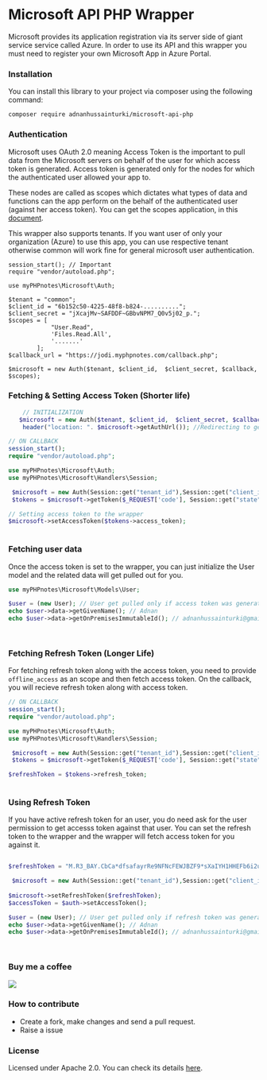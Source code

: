 # Microsoft API PHP Wrapper
Microsoft provides its application registration via its server side of giant service service called Azure. In order to use its API and this wrapper you must need to register your own Microsoft App in Azure Portal.


### Installation
You can install this library to your project via composer using the following command:

`composer require adnanhussainturki/microsoft-api-php`

### Authentication
Microsoft uses OAuth 2.0 meaning Access Token is the important to pull data from the Microsoft servers on behalf of the user for which access token is generated. Access token is generated only for the nodes for which the authenticated user allowed your app to.

These nodes are called as scopes which dictates what types of data and functions can the app perform on the behalf of the authenticated user (against her access token). You can get the scopes application, in this [document](https://docs.microsoft.com/en-us/graph/permissions-reference "document").

This wrapper also supports tenants. If you want user of only your organization (Azure) to use this app, you can use respective tenant otherwise common will work fine for general microsoft user authentication.

```
session_start(); // Important
require "vendor/autoload.php";

use myPHPnotes\Microsoft\Auth;

$tenant = "common"; 
$client_id = "6b152c50-4225-48f8-b824-..........";
$client_secret = "jXcajMv~SAFDDF~GBbvNPM7_Q0v5j02_p.";
$scopes = [
            "User.Read",
            'Files.Read.All',
            '.......'
        ];
$callback_url = "https://jodi.myphpnotes.com/callback.php";

$microsoft = new Auth($tenant, $client_id,  $client_secret, $callback, $scopes);
```
    
###    Fetching & Setting Access Token (Shorter life)
```php
    // INITIALIZATION
   $microsoft = new Auth($tenant, $client_id,  $client_secret, $callback, $scopes);
    header("location: ". $microsoft->getAuthUrl()); //Redirecting to get permission
```
```php
// ON CALLBACK
session_start(); 
require "vendor/autoload.php";

use myPHPnotes\Microsoft\Auth;
use myPHPnotes\Microsoft\Handlers\Session;

 $microsoft = new Auth(Session::get("tenant_id"),Session::get("client_id"),  Session::get("client_secret"), Session::get("redirect_uri"), Session::get("scopes"));
 $tokens = $microsoft->getToken($_REQUEST['code'], Session::get("state"));

// Setting access token to the wrapper
$microsoft->setAccessToken($tokens->access_token);
 
```

### Fetching user data
Once the access token is set to the wrapper, you can just initialize the User model and the related data will get pulled out for you.
```php
use myPHPnotes\Microsoft\Models\User;

$user = (new User); // User get pulled only if access token was generated for scope User.Read
echo $user->data->getGivenName(); // Adnan
echo $user->data->getOnPremisesImmutableId(); // adnanhussainturki@gmail.com

 
```

###     Fetching Refresh Token (Longer Life)
For fetching refresh token along with the access token, you need to provide `offline_access` as an scope and then fetch access token. On the callback, you  will recieve refresh token along with access token.
```php
// ON CALLBACK
session_start(); 
require "vendor/autoload.php";

use myPHPnotes\Microsoft\Auth;
use myPHPnotes\Microsoft\Handlers\Session;

 $microsoft = new Auth(Session::get("tenant_id"),Session::get("client_id"),  Session::get("client_secret"), Session::get("redirect_uri"), Session::get("scopes"));
 $tokens = $microsoft->getToken($_REQUEST['code'], Session::get("state"));

$refreshToken = $tokens->refresh_token;
 
```
###     Using Refresh Token
If you have active refresh token for an user, you do need ask for the user permission to get accesss token against that user. You can set the refresh token to the wrapper and the wrapper will fetch access token for you against it.

```php

$refreshToken = "M.R3_BAY.CbCa*dfsafayrRe9NFNcFEWJBZF9*sXaIYH1HHEFb6i2uUFCGT0KvyXzXulrjPqC3qRgw*NAuajBICU6PmdvfHOyeWGdmE8tUZ4f6XSluF3aKHBGbs*FGSvY7nkUgHhJ*F*4Pfg6SLuNNHY8mh6U8pMNuY1EwnKgAI9s1X4Tt0VXm*mIeLoiw8MTifTukr1aK!7rQOA18ow84bOSpPyu7lZbwATC2pygflRZEOPiHi2!MGrw6CuCxLPgGVu88rsWZJJw3rLjSTofJF78Sgb8ZjkIJAwcfZukotN0lF0GaTThWvM35QEricRyVBYxIC*8iXywFmqKkeClJFeVYx!US35inDel3oXg9**jtd8FAN7x!050JGWN7iJgJA!eMg4h1L6PjcmCZfuVnv0s5eGJ3jauimRBPKJLT6rgzVvkAtI5mJitumZzKnzQNRCxn03w$$";

 $microsoft = new Auth(Session::get("tenant_id"),Session::get("client_id"),  Session::get("client_secret"), Session::get("redirect_uri"), Session::get("scopes"));
 
$microsoft->setRefreshToken($refreshToken);
$accessToken = $auth->setAccessToken();

$user = (new User); // User get pulled only if refresh token was generated for scope User.Read
echo $user->data->getGivenName(); // Adnan
echo $user->data->getOnPremisesImmutableId(); // adnanhussainturki@gmail.com

 
```
### Buy me a coffee
[![](https://img.buymeacoffee.com/api/?url=aHR0cHM6Ly9pbWcuYnV5bWVhY29mZmVlLmNvbS9hcGkvP25hbWU9YWRuYW50dXJraSZzaXplPTMwMCZiZy1pbWFnZT1ibWMmYmFja2dyb3VuZD1mZjgxM2Y=&creator=adnanturki&is_creating=building%20cool%20things%20every%20single%20f**king%20day.&design_code=1&design_color=%23ff813f&slug=adnanturki)](https://www.buymeacoffee.com/adnanturki)

### How to contribute
- Create a fork, make changes and send a pull request.
- Raise a issue

### License
Licensed under Apache 2.0. You can check its details [here](https://choosealicense.com/licenses/apache-2.0/ "here").
